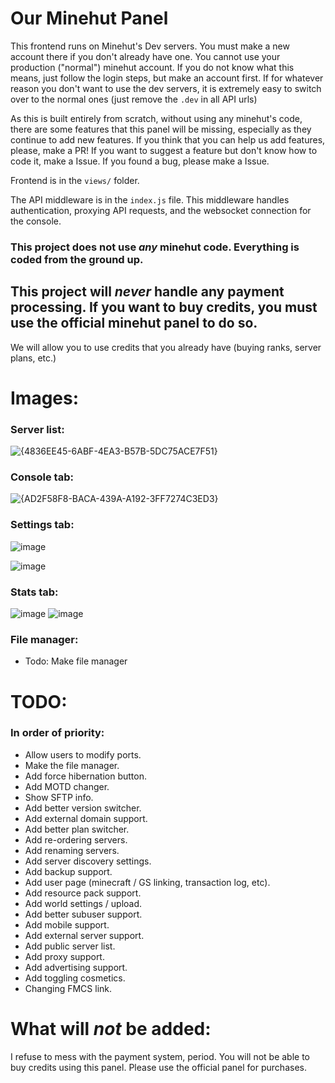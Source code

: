 # Our Minehut Panel
This frontend runs on Minehut's Dev servers. You must make a new account there if you don't already have one. You cannot use your production ("normal") minehut account. If you do not know what this means, just follow the login steps, but make an account first.
If for whatever reason you don't want to use the dev servers, it is extremely easy to switch over to the normal ones (just remove the `.dev` in all API urls)

As this is built entirely from scratch, without using any minehut's code, there are some features that this panel will be missing, especially as they continue to add new features. If you think that you can help us add features, please, make a PR! If you want to suggest a feature but don't know how to code it, make a Issue. If you found a bug, please make a Issue.

Frontend is in the `views/` folder.

The API middleware is in the `index.js` file. This middleware handles authentication, proxying API requests, and the websocket connection for the console.

### This project does not use *any* minehut code. Everything is coded from the ground up.

## This project will *never* handle any payment processing. If you want to buy credits, you must use the official minehut panel to do so.
We will allow you to use credits that you already have (buying ranks, server plans, etc.)

# Images:

### Server list:
![{4836EE45-6ABF-4EA3-B57B-5DC75ACE7F51}](https://github.com/user-attachments/assets/c463d3e4-e3d4-4192-98eb-e8edb33ad0bd)

### Console tab:
![{AD2F58F8-BACA-439A-A192-3FF7274C3ED3}](https://github.com/user-attachments/assets/4a0a2957-66a3-41db-aa6e-990244b54e52)

### Settings tab:
![image](https://github.com/user-attachments/assets/ed5044c6-b139-4ec0-b643-64b05148bd36)

![image](https://github.com/user-attachments/assets/162f4fea-c486-4fb0-b72a-014d48190f35)

### Stats tab:
![image](https://github.com/user-attachments/assets/d0e2b286-6549-43ed-80ed-c70d150dd4f9)
![image](https://github.com/user-attachments/assets/c5a8c26f-a491-46e9-8369-522e5fc13fab)

### File manager:
* Todo: Make file manager

# TODO:
### In order of priority:
- Allow users to modify ports.
- Make the file manager.
- Add force hibernation button.
- Add MOTD changer.
- Show SFTP info.
- Add better version switcher.
- Add external domain support.
- Add better plan switcher.
- Add re-ordering servers.
- Add renaming servers.
- Add server discovery settings.
- Add backup support.
- Add user page (minecraft / GS linking, transaction log, etc).
- Add resource pack support.
- Add world settings / upload.
- Add better subuser support.
- Add mobile support.
- Add external server support.
- Add public server list.
- Add proxy support.
- Add advertising support.
- Add toggling cosmetics.
- Changing FMCS link.

# What will *not* be added:
I refuse to mess with the payment system, period. You will not be able to buy credits using this panel. Please use the official panel for purchases.
